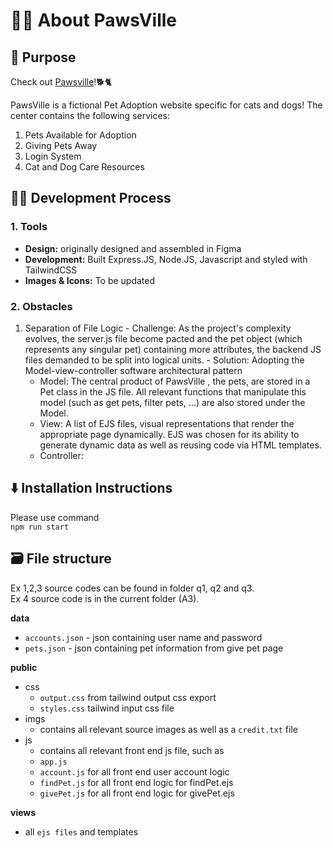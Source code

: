 #  🐶😺 About PawsVille
## 🎯 Purpose 
Check out [Pawsville](https://pawsville.onrender.com/)!🐕🐈  

PawsVille is a fictional Pet Adoption website specific for cats and dogs! The center contains the following services:
  1. Pets Available for Adoption
  2. Giving Pets Away
  3. Login System 
  4. Cat and Dog Care Resources
     
## 🧑‍💻 Development Process 
### 1. Tools
  - **Design:** originally designed and assembled in Figma  
  - **Development:** Built Express.JS, Node.JS, Javascript and styled with TailwindCSS    
  - **Images & Icons:** To be updated

### 2. Obstacles 
  1. Separation of File Logic
    - Challenge: As the project's complexity evolves, the server.js file become pacted and the pet object (which represents any singular pet) containing more attributes, the backend JS files demanded to be split into logical units.
    - Solution: Adopting the Model-view-controller software architectural pattern
        - Model: The central product of PawsVille , the pets, are stored in a Pet class in the JS file. All relevant functions that manipulate this model (such as get pets, filter pets, ...) are also stored under the Model.
        - View: A list of EJS files, visual representations that render the appropriate page dynamically. EJS was chosen for its ability to generate dynamic data as well as reusing code via HTML templates.
        - Controller: 

## ⬇️ Installation Instructions 

Please use command  
`npm run start`

## 🗃️ File structure 

Ex 1,2,3 source codes can be found in folder q1, q2 and q3.  
Ex 4 source code is in the current folder (A3).

**data**

- `accounts.json` - json containing user name and password
- `pets.json` - json containing pet information from give pet page

**public**

- css
  - `output.css` from tailwind output css export
  - `styles.css` tailwind input css file
- imgs
  - contains all relevant source images as well as a `credit.txt` file
- js
  - contains all relevant front end js file, such as
  - `app.js`
  - `account.js` for all front end user account logic
  - `findPet.js` for all front end logic for findPet.ejs
  - `givePet.js` for all front end logic for givePet.ejs

**views**

- all `ejs files` and templates

